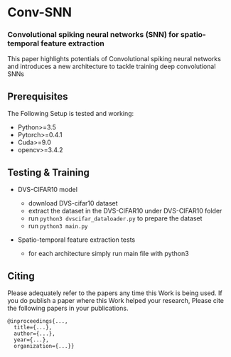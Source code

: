 # Conv-SNN
### Convolutional spiking neural networks (SNN) for spatio-temporal feature extraction
This paper highlights potentials of Convolutional spiking neural networks and introduces a new architecture to tackle training deep convolutional SNNs

## Prerequisites
The Following Setup is tested and working:
- Python>=3.5
- Pytorch>=0.4.1
- Cuda>=9.0
- opencv>=3.4.2

## Testing & Training
- DVS-CIFAR10 model
    + download DVS-cifar10 dataset
    + extract the dataset in the DVS-CIFAR10 under DVS-CIFAR10 folder
    + run ```python3 dvscifar_dataloader.py``` to prepare the dataset
    + run ```python3 main.py```

- Spatio-temporal feature extraction tests
    - for each architecture simply run main file with python3

## Citing
Please adequately refer to the papers any time this Work is being used. If you do publish a paper where this Work helped your research, Please cite the following papers in your publications.

	@inproceedings{...,
	  title={...},
	  author={...},
	  year={...},
	  organization={...}}
